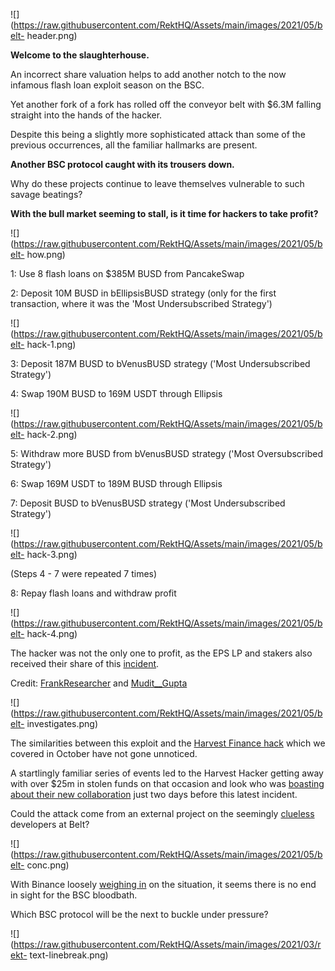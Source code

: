 ![](https://raw.githubusercontent.com/RektHQ/Assets/main/images/2021/05/belt-
header.png)

**Welcome to the slaughterhouse.**

An incorrect share valuation helps to add another notch to the now infamous
flash loan exploit season on the BSC.

Yet another fork of a fork has rolled off the conveyor belt with $6.3M falling
straight into the hands of the hacker.

Despite this being a slightly more sophisticated attack than some of the
previous occurrences, all the familiar hallmarks are present.

 **Another BSC protocol caught with its trousers down.**

Why do these projects continue to leave themselves vulnerable to such savage
beatings?

 **With the bull market seeming to stall, is it time for hackers to take
profit?**

![](https://raw.githubusercontent.com/RektHQ/Assets/main/images/2021/05/belt-
how.png)

1: Use 8 flash loans on $385M BUSD from PancakeSwap

2: Deposit 10M BUSD in bEllipsisBUSD strategy (only for the first transaction,
where it was the 'Most Undersubscribed Strategy')

![](https://raw.githubusercontent.com/RektHQ/Assets/main/images/2021/05/belt-
hack-1.png)

3: Deposit 187M BUSD to bVenusBUSD strategy ('Most Undersubscribed Strategy')

4: Swap 190M BUSD to 169M USDT through Ellipsis

![](https://raw.githubusercontent.com/RektHQ/Assets/main/images/2021/05/belt-
hack-2.png)

5: Withdraw more BUSD from bVenusBUSD strategy ('Most Oversubscribed
Strategy')

6: Swap 169M USDT to 189M BUSD through Ellipsis

7: Deposit BUSD to bVenusBUSD strategy ('Most Undersubscribed Strategy')

![](https://raw.githubusercontent.com/RektHQ/Assets/main/images/2021/05/belt-
hack-3.png)

(Steps 4 - 7 were repeated 7 times)

8: Repay flash loans and withdraw profit

![](https://raw.githubusercontent.com/RektHQ/Assets/main/images/2021/05/belt-
hack-4.png)

The hacker was not the only one to profit, as the EPS LP and stakers also
received their share of this
[incident](https://twitter.com/Ellipsisfi/status/1398773543169523713).

Credit: [FrankResearcher](https://twitter.com/FrankResearcher) and
[Mudit__Gupta](https://twitter.com/Mudit__Gupta)

![](https://raw.githubusercontent.com/RektHQ/Assets/main/images/2021/05/belt-
investigates.png)

The similarities between this exploit and the [Harvest Finance
hack](https://rekt.eth.link/harvest-finance-rekt/) which we covered in October
have not gone unnoticed.

A startlingly familiar series of events led to the Harvest Hacker getting away
with over $25m in stolen funds on that occasion and look who was [boasting
about their new
collaboration](https://twitter.com/harvest_finance/status/1398291953863692294?s=20)
just two days before this latest incident.

Could the attack come from an external project on the seemingly
[clueless](https://twitter.com/jeiwan7/status/1398805326250446849?s=20)
developers at Belt?

![](https://raw.githubusercontent.com/RektHQ/Assets/main/images/2021/05/belt-
conc.png)

With Binance loosely [weighing
in](https://twitter.com/BinanceChain/status/1398838655481913346?s=20) on the
situation, it seems there is no end in sight for the BSC bloodbath.

Which BSC protocol will be the next to buckle under pressure?

![](https://raw.githubusercontent.com/RektHQ/Assets/main/images/2021/03/rekt-
text-linebreak.png)


